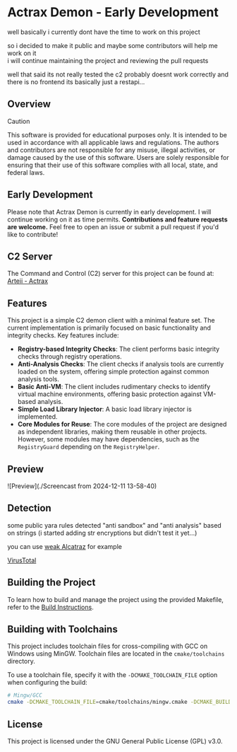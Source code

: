 # Actrax Demon - Early Development

well basically i currently dont have the time to work on this project

so i decided to make it public and maybe some contributors will help me work on it  
i will continue maintaining the project and reviewing the pull requests

well that said its not really tested the c2 probably doesnt work correctly
and there is no frontend its basically just a restapi...

## Overview

> [!CAUTION]  
> This software is provided for educational purposes only. It is intended to be used in accordance with all applicable
> laws and regulations. The authors and contributors are not responsible for any misuse, illegal activities, or damage
> caused by the use of this software. Users are solely responsible for ensuring that their use of this software complies
> with all local, state, and federal laws.

## Early Development

Please note that Actrax Demon is currently in early development.
I will continue working on it as time permits.
**Contributions and feature requests are welcome.**
Feel free to open an issue or submit a pull request if you'd like to contribute!

## C2 Server

The Command and Control (C2) server for this project can be found at:  
[Arteii - Actrax](https://github.com/Arteiii/Actrax)

## Features

This project is a simple C2 demon client with a minimal feature set. The current implementation is primarily focused on
basic functionality and integrity checks. Key features include:

- **Registry-based Integrity Checks**: The client performs basic integrity checks through registry operations.
- **Anti-Analysis Checks**: The client checks if analysis tools are currently loaded on the system, offering simple
  protection against common analysis tools.
- **Basic Anti-VM**: The client includes rudimentary checks to identify virtual machine environments, offering basic
  protection against VM-based analysis.
- **Simple Load Library Injector**: A basic load library injector is implemented.
- **Core Modules for Reuse**: The core modules of the project are designed as independent libraries, making them
  reusable in other projects. However, some modules may have dependencies, such as the `RegistryGuard` depending on the
  `RegistryHelper`.

## Preview

![Preview](./Screencast from 2024-12-11 13-58-40)

## Detection

some public yara rules detected "anti sandbox" and "anti analysis" based on strings
(i started adding str encryptions but didn't test it yet...)

you can use [weak Alcatraz](https://github.com/weak1337/Alcatraz) for example

[VirusTotal](https://www.virustotal.com/gui/file/03fe91637ce92c3df60e15536c251de2536e4399c33ad3d4cec30d049c350e53/detection)

## Building the Project

To learn how to build and manage the project using the provided Makefile, refer to the [Build Instructions](BUILD.md).

## Building with Toolchains

This project includes toolchain files for cross-compiling with GCC on Windows using MinGW. Toolchain files are located
in the `cmake/toolchains` directory.

To use a toolchain file, specify it with the `-DCMAKE_TOOLCHAIN_FILE` option when configuring the build:

```bash
# Mingw/GCC
cmake -DCMAKE_TOOLCHAIN_FILE=cmake/toolchains/mingw.cmake -DCMAKE_BUILD_TYPE=Debug ..
```

## License

This project is licensed under the GNU General Public License (GPL) v3.0.
